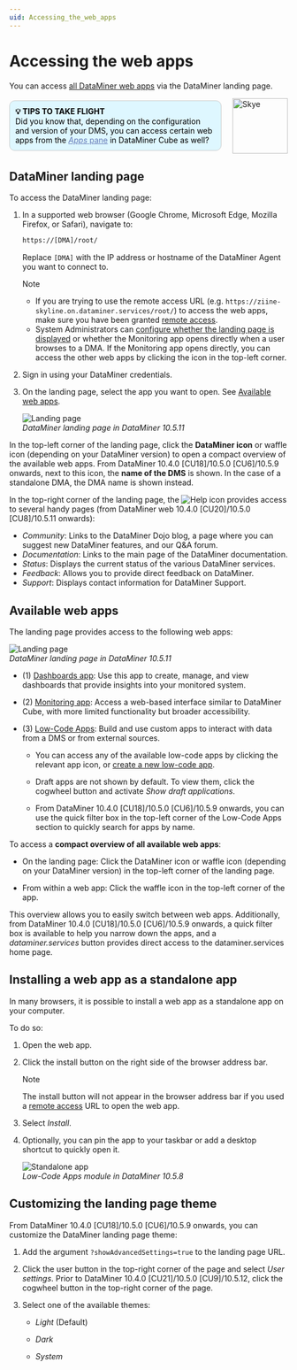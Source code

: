 ```yaml
---
uid: Accessing_the_web_apps
---
```


# Accessing the web apps

You can access [all DataMiner web apps](#available-web-apps) via the DataMiner landing page.

<div style="display: flex; align-items: center; justify-content: space-between; margin: 0 auto; max-width: 100%;">
  <div style="border: 1px solid #ccc; border-radius: 10px; padding: 10px; flex-grow: 1; background-color: #DEF7FF; margin-right: 20px; color: #000000;">
    <b>💡 TIPS TO TAKE FLIGHT</b><br>
    Did you know that, depending on the configuration and version of your DMS, you can access certain web apps from the <a href="xref:DataMiner_Cube_sidebar#apps-pane" style="color: #657AB7;"><i>Apps</i> pane</a> in DataMiner Cube as well?
  </div>
  <img src="~/images/Skye.svg" alt="Skye" style="width: 100px; flex-shrink: 0;">
</div>

## DataMiner landing page

To access the DataMiner landing page:

1. In a supported web browser (Google Chrome, Microsoft Edge, Mozilla Firefox, or Safari), navigate to:

   ```txt
   https://[DMA]/root/
   ```

   Replace `[DMA]` with the IP address or hostname of the DataMiner Agent you want to connect to.

   > [!NOTE]
   >
   > - If you are trying to use the remote access URL (e.g. `https://ziine-skyline.on.dataminer.services/root/`) to access the web apps, make sure you have been granted [remote access](xref:About_Remote_Access).
   > - System Administrators can [configure whether the landing page is displayed](xref:Configuring_the_landing_page#configuring-whether-the-landing-page-is-displayed) or whether the Monitoring app opens directly when a user browses to a DMA. If the Monitoring app opens directly, you can access the other web apps by clicking the icon in the top-left corner.

1. Sign in using your DataMiner credentials.

1. On the landing page, select the app you want to open. See [Available web apps](#available-web-apps).

   ![Landing page](~/dataminer/images/DataMiner_Landing_Page2.png)<br>*DataMiner landing page in DataMiner 10.5.11*

In the top-left corner of the landing page, click the **DataMiner icon** or waffle icon (depending on your DataMiner version<!--RN 43024-->) to open a compact overview of the available web apps. From DataMiner 10.4.0 [CU18]/10.5.0 [CU6]/10.5.9 onwards<!--RN 43226-->, next to this icon, the **name of the DMS** is shown. In the case of a standalone DMA, the DMA name is shown instead.

In the top-right corner of the landing page, the ![Help](~/dataminer/images/Landing_page_help_icon.png) icon provides access to several handy pages (from DataMiner web 10.4.0 [CU20]/10.5.0 [CU8]/10.5.11 onwards<!-- 43583 -->):

- *Community*: Links to the DataMiner Dojo blog, a page where you can suggest new DataMiner features, and our Q&A forum.
- *Documentation*: Links to the main page of the DataMiner documentation.
- *Status*: Displays the current status of the various DataMiner services.
- *Feedback*: Allows you to provide direct feedback on DataMiner.
- *Support*: Displays contact information for DataMiner Support.

## Available web apps

The landing page provides access to the following web apps:

![Landing page](~/dataminer/images/DataMiner_Landing_Page.png)<br>*DataMiner landing page in DataMiner 10.5.11*

- (1) [Dashboards app](xref:newR_D): Use this app to create, manage, and view dashboards that provide insights into your monitored system.

- (2) [Monitoring app](xref:Working_with_the_Monitoring_app): Access a web-based interface similar to DataMiner Cube, with more limited functionality but broader accessibility.

- (3) [Low-Code Apps](xref:Application_framework): Build and use custom apps to interact with data from a DMS or from external sources.

  - You can access any of the available low-code apps by clicking the relevant app icon, or [create a new low-code app](xref:Creating_custom_apps).

  - Draft apps are not shown by default. To view them, click the cogwheel button and activate *Show draft applications*.

  - From DataMiner 10.4.0 [CU18]/10.5.0 [CU6]/10.5.9 onwards<!--RN 43226-->, you can use the quick filter box in the top-left corner of the Low-Code Apps section to quickly search for apps by name.

To access a **compact overview of all available web apps**:

- On the landing page: Click the DataMiner icon or waffle icon (depending on your DataMiner version<!--RN 43024-->) in the top-left corner of the landing page.

- From within a web app: Click the waffle icon in the top-left corner of the app.

This overview allows you to easily switch between web apps. Additionally, from DataMiner 10.4.0 [CU18]/10.5.0 [CU6]/10.5.9 onwards<!--RN 43226-->, a quick filter box is available to help you narrow down the apps, and a *dataminer.services* button provides direct access to the dataminer.services home page.

## Installing a web app as a standalone app

In many browsers, it is possible to install a web app as a standalone app on your computer.

To do so:

1. Open the web app.

1. Click the install button on the right side of the browser address bar.

   > [!NOTE]
   > The install button will not appear in the browser address bar if you used a [remote access](xref:About_Remote_Access) URL to open the web app.

1. Select *Install*.

1. Optionally, you can pin the app to your taskbar or add a desktop shortcut to quickly open it.

   ![Standalone app](~/dataminer/images/Standalone_App.png)<br>*Low-Code Apps module in DataMiner 10.5.8*

## Customizing the landing page theme

From DataMiner 10.4.0 [CU18]/10.5.0 [CU6]/10.5.9 onwards<!--RN 43226-->, you can customize the DataMiner landing page theme:

1. Add the argument `?showAdvancedSettings=true` to the landing page URL.

1. Click the user button in the top-right corner of the page and select *User settings*. Prior to DataMiner 10.4.0 [CU21]/10.5.0 [CU9]/10.5.12<!--RN 43966-->, click the cogwheel button in the top-right corner of the page.

1. Select one of the available themes:

   - *Light* (Default)

   - *Dark*

   - *System*
